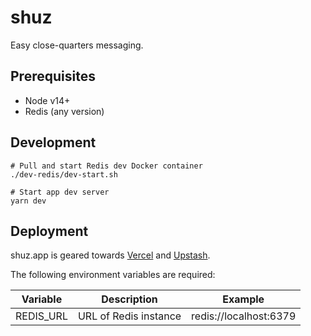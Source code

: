 # shuz
Easy close-quarters messaging.

## Prerequisites
* Node v14+
* Redis (any version)

## Development

```
# Pull and start Redis dev Docker container
./dev-redis/dev-start.sh

# Start app dev server
yarn dev
```

## Deployment
shuz.app is geared towards [Vercel](https://vercel.com/) and [Upstash](https://upstash.com/).

The following environment variables are required:

| Variable | Description | Example
| --- | --- | --- |
| REDIS_URL | URL of Redis instance | redis://localhost:6379 | 

